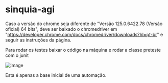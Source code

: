 # sinquia-agi


Caso a versão do chrome seja diferente de "Versão 125.0.6422.78 (Versão oficial) 64 bits", deve ser baixado o chromedriver em "https://developer.chrome.com/docs/chromedriver/downloads?hl=pt-br" e seguir as instruções da página.

Para rodar os testes baixar o código na máquina e rodar a classe preteste com o junit

![image](https://github.com/saratakata/sinquia-agi/assets/45776194/b634a2db-8cf2-4242-a309-15c2b45ec2d1)


Esta é apenas a base inicial de uma automação.
